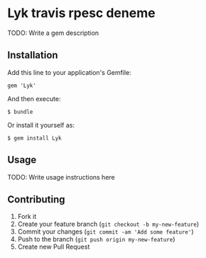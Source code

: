 # Lyk    travis rpesc deneme

TODO: Write a gem description

## Installation

Add this line to your application's Gemfile:

    gem 'Lyk'

And then execute:

    $ bundle

Or install it yourself as:

    $ gem install Lyk

## Usage

TODO: Write usage instructions here

## Contributing

1. Fork it
2. Create your feature branch (`git checkout -b my-new-feature`)
3. Commit your changes (`git commit -am 'Add some feature'`)
4. Push to the branch (`git push origin my-new-feature`)
5. Create new Pull Request

